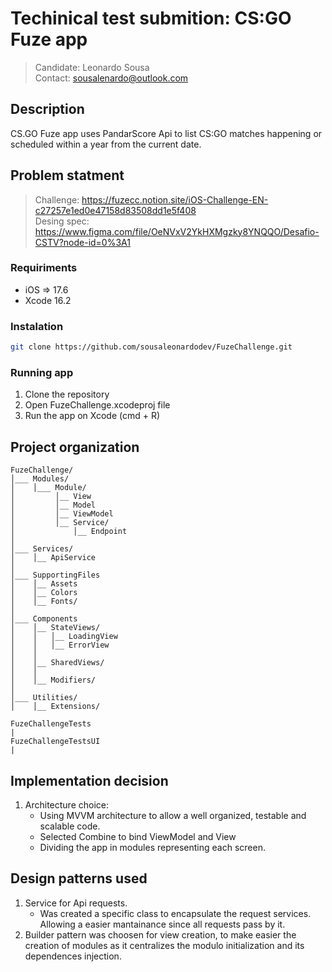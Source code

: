 # Techinical test submition: CS:GO Fuze app
>Candidate: Leonardo Sousa
<br>Contact: sousalenardo@outlook.com

## Description
CS.GO Fuze app uses PandarScore Api to list CS:GO matches happening or scheduled within a year from the current date.

## Problem statment
> Challenge: https://fuzecc.notion.site/iOS-Challenge-EN-c27257e1ed0e47158d83508dd1e5f408
> <br> Desing spec:
https://www.figma.com/file/OeNVxV2YkHXMgzky8YNQQO/Desafio-CSTV?node-id=0%3A1

### Requiriments
- iOS => 17.6
- Xcode 16.2

### Instalation
```bash
git clone https://github.com/sousaleonardodev/FuzeChallenge.git
```

### Running app
1. Clone the repository
2. Open FuzeChallenge.xcodeproj file
3. Run the app on Xcode (cmd + R)

## Project organization
```plaintext
FuzeChallenge/
│___ Modules/
│    │___ Module/
│         │__ View
│         │__ Model
│         │__ ViewModel
│         │__ Service/
│             │__ Endpoint
│         
│___ Services/
│    │__ ApiService
│
│___ SupportingFiles
│    │__ Assets
│    │__ Colors
│    │__ Fonts/
│
│___ Components
│    │__ StateViews/
│    │   │__ LoadingView
│    │   │__ ErrorView
│    │
│    │__ SharedViews/
│    │
│    │__ Modifiers/
│
│___ Utilities/
│    │__ Extensions/

FuzeChallengeTests
|
FuzeChallengeTestsUI
|
```

## Implementation decision
1. Architecture choice:
    - Using MVVM architecture to allow a well organized, testable and scalable code.
    - Selected Combine to bind ViewModel and View
    - Dividing the app in modules representing each screen.

## Design patterns used
1. Service for Api requests.
    - Was created a specific class to encapsulate the request services. Allowing a easier mantainance since all requests pass by it.
2. Builder pattern was choosen for view creation, to make easier the creation of modules as it centralizes the modulo initialization and its dependences injection.
